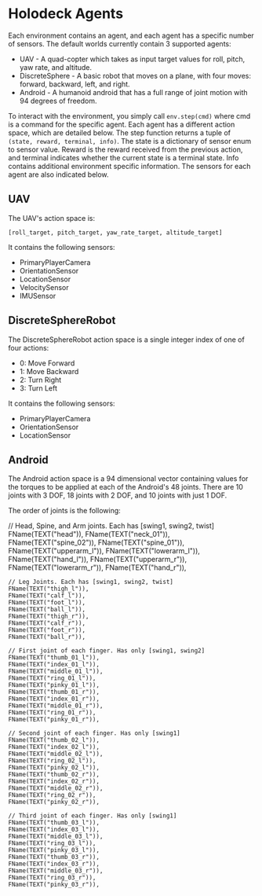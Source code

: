 # Holodeck Agents

Each environment contains an agent, and each agent has a specific number of sensors.
The default worlds currently contain 3 supported agents:
* UAV - A quad-copter which takes as input target values for roll, pitch, yaw rate, and altitude.
* DiscreteSphere - A basic robot that moves on a plane, with four moves: forward, backward, left, and right.
* Android - A humanoid android that has a full range of joint motion with 94 degrees of freedom.

To interact with the environment, you simply call `env.step(cmd)` where cmd is a command for the specific agent.
Each agent has a different action space, which are detailed below.
The step function returns a tuple of `(state, reward, terminal, info)`.
The state is a dictionary of sensor enum to sensor value.
Reward is the reward received from the previous action, and terminal indicates whether the current state is a terminal state.
Info contains additional environment specific information.
The sensors for each agent are also indicated below.

## UAV
The UAV's action space is:
```
[roll_target, pitch_target, yaw_rate_target, altitude_target]
```
It contains the following sensors:
* PrimaryPlayerCamera
* OrientationSensor
* LocationSensor
* VelocitySensor
* IMUSensor


## DiscreteSphereRobot
The DiscreteSphereRobot action space is a single integer index of one of four actions:
* 0: Move Forward
* 1: Move Backward
* 2: Turn Right
* 3: Turn Left

It contains the following sensors:
* PrimaryPlayerCamera
* OrientationSensor
* LocationSensor

## Android
The Android action space is a 94 dimensional vector containing values for the torques to be applied at each of the Android's 48 joints.
There are 10 joints with 3 DOF, 18 joints with 2 DOF, and 10 joints with just 1 DOF.


The order of joints is the following:

// Head, Spine, and Arm joints. Each has [swing1, swing2, twist]
	FName(TEXT("head")),
	FName(TEXT("neck_01")),
	FName(TEXT("spine_02")),
	FName(TEXT("spine_01")),
	FName(TEXT("upperarm_l")),
	FName(TEXT("lowerarm_l")),
	FName(TEXT("hand_l")),
	FName(TEXT("upperarm_r")),
	FName(TEXT("lowerarm_r")),
	FName(TEXT("hand_r")),

	// Leg Joints. Each has [swing1, swing2, twist]
	FName(TEXT("thigh_l")),
	FName(TEXT("calf_l")),
	FName(TEXT("foot_l")),
	FName(TEXT("ball_l")),
	FName(TEXT("thigh_r")),
	FName(TEXT("calf_r")),
	FName(TEXT("foot_r")),
	FName(TEXT("ball_r")),

	// First joint of each finger. Has only [swing1, swing2]
	FName(TEXT("thumb_01_l")),
	FName(TEXT("index_01_l")),
	FName(TEXT("middle_01_l")),
	FName(TEXT("ring_01_l")),
	FName(TEXT("pinky_01_l")),
	FName(TEXT("thumb_01_r")),
	FName(TEXT("index_01_r")),
	FName(TEXT("middle_01_r")),
	FName(TEXT("ring_01_r")),
	FName(TEXT("pinky_01_r")),

	// Second joint of each finger. Has only [swing1]
	FName(TEXT("thumb_02_l")),
	FName(TEXT("index_02_l")),
	FName(TEXT("middle_02_l")),
	FName(TEXT("ring_02_l")),
	FName(TEXT("pinky_02_l")),
	FName(TEXT("thumb_02_r")),
	FName(TEXT("index_02_r")),
	FName(TEXT("middle_02_r")),
	FName(TEXT("ring_02_r")),
	FName(TEXT("pinky_02_r")),

	// Third joint of each finger. Has only [swing1]
	FName(TEXT("thumb_03_l")),
	FName(TEXT("index_03_l")),
	FName(TEXT("middle_03_l")),
	FName(TEXT("ring_03_l")),
	FName(TEXT("pinky_03_l")),
	FName(TEXT("thumb_03_r")),
	FName(TEXT("index_03_r")),
	FName(TEXT("middle_03_r")),
	FName(TEXT("ring_03_r")),
	FName(TEXT("pinky_03_r")),

